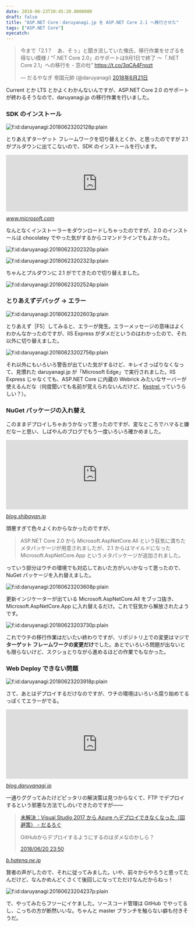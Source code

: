 ```yaml
---
date: 2018-06-23T20:45:20.0000000
draft: false
title: "ASP.NET Core：daruyanagi.jp を ASP.NET Core 2.1 へ移行させた"
tags: ["ASP.NET Core"]
eyecatch: 
---
```

<p><blockquote class="twitter-tweet" data-lang="ja"><p lang="ja" dir="ltr">今まで「2.1？　あ、そぅ」と聞き流していた俺氏、移行作業をせざるを得ない模様 / “「.NET Core 2.0」のサポートは9月1日で終了 ～「.NET Core 2.1」への移行を - 窓の杜” <a href="https://t.co/3qCA4Fnozt">https://t.co/3qCA4Fnozt</a></p>&mdash; だるやなぎ 帝国元帥 (@daruyanagi) <a href="https://twitter.com/daruyanagi/status/1009660814456848384?ref_src=twsrc%5Etfw">2018年6月21日</a></blockquote><script async src="https://platform.twitter.com/widgets.js" charset="utf-8"></script></p><p>Current とか LTS とかよくわかんないんですが、ASP.NET Core 2.0 のサポートが終わるそうなので、daruyanagi.jp の移行作業を行いました。</p>

<div class="section">
<h3>SDK のインストール</h3>
<p><span itemscope itemtype="http://schema.org/Photograph"><img src="20180623202128.png" alt="f:id:daruyanagi:20180623202128p:plain" title="f:id:daruyanagi:20180623202128p:plain" class="hatena-fotolife" itemprop="image"></span></p><p>とりあえずターゲット フレームワークを切り替えとくか、と思ったのですが 2.1 がプルダウンに出てこないので、SDK のインストールを行います。</p><p><iframe src="https://hatenablog-parts.com/embed?url=https%3A%2F%2Fwww.microsoft.com%2Fnet%2Flearn%2Fapps%2Fweb%2Fget-started%2Fwindows" title="ASP.NET - Get started in 10 minutes" class="embed-card embed-webcard" scrolling="no" frameborder="0" style="display: block; width: 100%; height: 155px; max-width: 500px; margin: 10px 0px;"></iframe><cite class="hatena-citation"><a href="https://www.microsoft.com/net/learn/apps/web/get-started/windows">www.microsoft.com</a></cite></p><p>なんとなくインストーラーをダウンロードしちゃったのですが、2.0 のインストールは chocolatey でやった気がするからコマンドラインでもよかった。</p><p><span itemscope itemtype="http://schema.org/Photograph"><img src="20180623202320.png" alt="f:id:daruyanagi:20180623202320p:plain" title="f:id:daruyanagi:20180623202320p:plain" class="hatena-fotolife" itemprop="image"></span></p><p><span itemscope itemtype="http://schema.org/Photograph"><img src="20180623202323.png" alt="f:id:daruyanagi:20180623202323p:plain" title="f:id:daruyanagi:20180623202323p:plain" class="hatena-fotolife" itemprop="image"></span></p><p>ちゃんとプルダウンに 2.1 がでてきたので切り替えました。</p><p><span itemscope itemtype="http://schema.org/Photograph"><img src="20180623202524.png" alt="f:id:daruyanagi:20180623202524p:plain" title="f:id:daruyanagi:20180623202524p:plain" class="hatena-fotolife" itemprop="image"></span><br />
</p>

</div>
<div class="section">
<h3>とりあえずデバッグ → エラー</h3>
<p><span itemscope itemtype="http://schema.org/Photograph"><img src="20180623202603.png" alt="f:id:daruyanagi:20180623202603p:plain" title="f:id:daruyanagi:20180623202603p:plain" class="hatena-fotolife" itemprop="image"></span></p><p>とりあえず［F5］してみると、エラーが発生。エラーメッセージの意味はよくわかんなかったのですが、IIS Express がダメだというのはわかったので、それ以外に切り替えました。</p><p><span itemscope itemtype="http://schema.org/Photograph"><img src="20180623202756.png" alt="f:id:daruyanagi:20180623202756p:plain" title="f:id:daruyanagi:20180623202756p:plain" class="hatena-fotolife" itemprop="image"></span></p><p>それ以外にもいろいろ警告が出ていた気がするけど、キレイさっぱりなくなって、見慣れた daruyanagi.jp が「Microsoft Edge」で実行されました。IIS Express じゃなくても、ASP.NET Core に内蔵の Webrick みたいなサーバーが使えるんだな（何度聞いても名前が覚えられないんだけど、<a href="https://docs.microsoft.com/ja-jp/aspnet/core/fundamentals/servers/?view=aspnetcore-2.1&tabs=aspnetcore2x">Kestrel </a>っていうらしい？）。</p>

</div>
<div class="section">
<h3>NuGet パッケージの入れ替え</h3>
<p>このままデプロイしちゃおうかなって思ったのですが、変なところでハマると嫌だなーと思い、しばやんのブログでもう一度いろいろ確かめました。</p><p><iframe src="https://hatenablog-parts.com/embed?url=https%3A%2F%2Fblog.shibayan.jp%2Fentry%2F20180603%2F1527958208" title="ASP.NET Core 2.0 から 2.1 へのアップデートを行ったメモ - しばやん雑記" class="embed-card embed-blogcard" scrolling="no" frameborder="0" style="display: block; width: 100%; height: 190px; max-width: 500px; margin: 10px 0px;"></iframe><cite class="hatena-citation"><a href="https://blog.shibayan.jp/entry/20180603/1527958208">blog.shibayan.jp</a></cite></p><p>頭悪すぎて色々よくわからなかったのですが、</p>

<blockquote>
<p>ASP.NET Core 2.0 から Microsoft.AspNetCore.All という狂気に満ちたメタパッケージが用意されましたが、2.1 からはマイルドになった Microsoft.AspNetCore.App というメタパッケージが追加されました。</p>

</blockquote>
<p>っていう部分はウチの環境でも対応しておいた方がいいかなって思ったので、NuGet パッケージを入れ替えました。</p><p><span itemscope itemtype="http://schema.org/Photograph"><img src="20180623203608.png" alt="f:id:daruyanagi:20180623203608p:plain" title="f:id:daruyanagi:20180623203608p:plain" class="hatena-fotolife" itemprop="image"></span></p><p>更新インジケーターが出ている Microsoft.AspNetCore.All をブッコ抜き、Microsoft.AspNetCore.App に入れ替えるだけ。これで狂気から解放されたようです。</p><p><span itemscope itemtype="http://schema.org/Photograph"><img src="20180623203730.png" alt="f:id:daruyanagi:20180623203730p:plain" title="f:id:daruyanagi:20180623203730p:plain" class="hatena-fotolife" itemprop="image"></span></p><p>これでウチの移行作業はだいたい終わりですが、リポジトリ上での変更はマジで<b>ターゲット フレームワークの変更だけ</b>でした。あとでいろいろ問題が出ないとも限らないけど、スクショとりながら進めるほどの作業でもなかった。</p>

</div>
<div class="section">
<h3>Web Deploy できない問題</h3>
<p><span itemscope itemtype="http://schema.org/Photograph"><img src="20180623203918.png" alt="f:id:daruyanagi:20180623203918p:plain" title="f:id:daruyanagi:20180623203918p:plain" class="hatena-fotolife" itemprop="image"></span></p><p>さて、あとはデプロイするだけなのですが、ウチの環境はいろいろ腐り始めてるっぽくてエラーがでる。</p><p><iframe src="https://hatenablog-parts.com/embed?url=https%3A%2F%2Fblog.daruyanagi.jp%2Fentry%2F2018%2F06%2F20%2F232113" title="未解決：Visual Studio 2017 から Azure へデプロイできなくなった（回避策） - だるろぐ" class="embed-card embed-blogcard" scrolling="no" frameborder="0" style="display: block; width: 100%; height: 190px; max-width: 500px; margin: 10px 0px;"></iframe><cite class="hatena-citation"><a href="https://blog.daruyanagi.jp/entry/2018/06/20/232113">blog.daruyanagi.jp</a></cite></p><p>一通りググってみたけどピッタリの解決策は見つからなくて、FTP でデプロイするという邪悪な方法でしのいできたのですが――</p><p><blockquote class="hatena-bookmark-comment"><a class="comment-info" href="http://b.hatena.ne.jp/entry/366160930/comment/nakaji999" data-user-id="nakaji999" data-entry-url="http://b.hatena.ne.jp/entry/s/blog.daruyanagi.jp/entry/2018/06/20/232113" data-original-href="https://blog.daruyanagi.jp/entry/2018/06/20/232113" data-entry-favicon="https://cdn-ak2.favicon.st-hatena.com/?url=https%3A%2F%2Fblog.daruyanagi.jp%2F" data-user-icon="/users/nakaji999/profile.png">未解決：Visual Studio 2017 から Azure へデプロイできなくなった（回避策） - だるろぐ</a><br><p style="clear: left">GitHubからデプロイするようにするのはダメなのかしら？</p><a class="datetime" href="http://b.hatena.ne.jp/nakaji999/20180620#bookmark-366160930"><span class="datetime-body">2018/06/20 23:50</span></a></blockquote><script src="https://b.st-hatena.com/js/comment-widget.js" charset="utf-8" async></script><cite class="hatena-citation"><a href="http://b.hatena.ne.jp/entry/366160930/comment/nakaji999">b.hatena.ne.jp</a></cite></p><p>賢者の声がしたので、それに従ってみました。いや、前々からやろうと思ってたんだけど、なんかめんどくさくて後回しになってただけなんだからねっ！</p><p><span itemscope itemtype="http://schema.org/Photograph"><img src="20180623204237.png" alt="f:id:daruyanagi:20180623204237p:plain" title="f:id:daruyanagi:20180623204237p:plain" class="hatena-fotolife" itemprop="image"></span></p><p>で、やってみたらフツーにイケました。ソースコード管理は GitHub でやってるし、こっちの方が断然いいな。ちゃんと master ブランチを触らない癖も付きそうだ。</p>

</div>